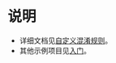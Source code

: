 # 说明

- 详细文档见[自定义混淆规则](https://www.obfuz.com/docs/beginner/configuration)。
- 其他示例项目见[入门](https://www.obfuz.com/docs/getting-started)。
